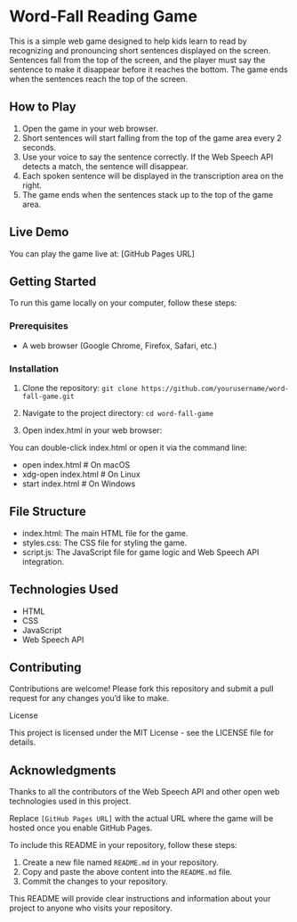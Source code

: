 # Word-Fall Reading Game

This is a simple web game designed to help kids learn to read by recognizing and pronouncing short sentences displayed on the screen. Sentences fall from the top of the screen, and the player must say the sentence to make it disappear before it reaches the bottom. The game ends when the sentences reach the top of the screen.

## How to Play

1. Open the game in your web browser.
2. Short sentences will start falling from the top of the game area every 2 seconds.
3. Use your voice to say the sentence correctly. If the Web Speech API detects a match, the sentence will disappear.
4. Each spoken sentence will be displayed in the transcription area on the right.
5. The game ends when the sentences stack up to the top of the game area.

## Live Demo

You can play the game live at: [GitHub Pages URL]

## Getting Started

To run this game locally on your computer, follow these steps:

### Prerequisites

- A web browser (Google Chrome, Firefox, Safari, etc.)

### Installation

1. Clone the repository:
   ```git clone https://github.com/yourusername/word-fall-game.git```

3.	Navigate to the project directory:
   ```cd word-fall-game```

5.	Open index.html in your web browser:

You can double-click index.html or open it via the command line:
- open index.html  # On macOS
- xdg-open index.html  # On Linux
- start index.html  # On Windows


## File Structure

- index.html: The main HTML file for the game.
- styles.css: The CSS file for styling the game.
- script.js: The JavaScript file for game logic and Web Speech API integration.

## Technologies Used
- HTML
- CSS
- JavaScript
- Web Speech API

## Contributing

Contributions are welcome! Please fork this repository and submit a pull request for any changes you’d like to make.

License

This project is licensed under the MIT License - see the LICENSE file for details.

## Acknowledgments
Thanks to all the contributors of the Web Speech API and other open web technologies used in this project.

 Replace `[GitHub Pages URL]` with the actual URL where the game will be hosted once you enable GitHub Pages. 

To include this README in your repository, follow these steps:

1. Create a new file named `README.md` in your repository.
2. Copy and paste the above content into the `README.md` file.
3. Commit the changes to your repository.

This README will provide clear instructions and information about your project to anyone who visits your repository.
